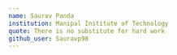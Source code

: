 ```yaml
---
name: Saurav Panda
institution: Manipal Institute of Technology
quote: There is no substitute for hard work
github_user: Sauravp98
---
```

